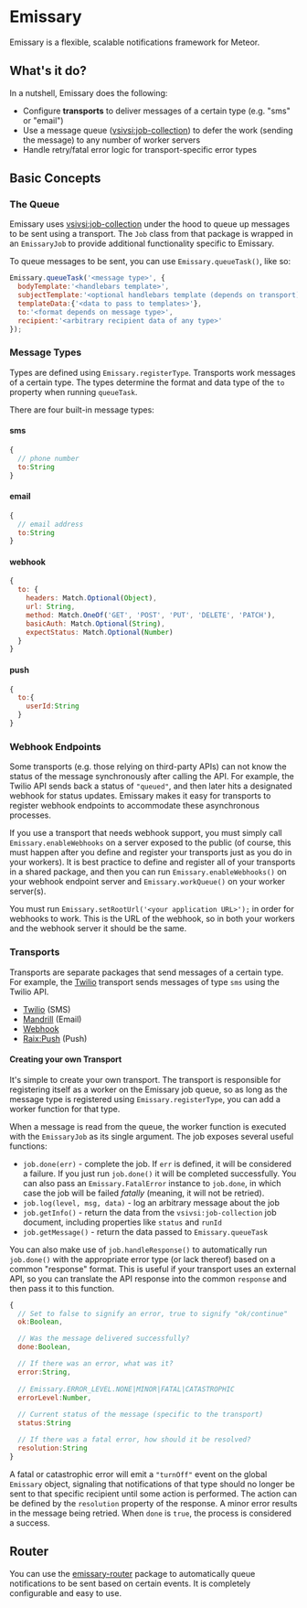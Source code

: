 Emissary
==========

Emissary is a flexible, scalable notifications framework for Meteor.

## What's it do?
In a nutshell, Emissary does the following:

* Configure **transports** to deliver messages of a certain type (e.g. "sms" or "email")
* Use a message queue ([vsivsi:job-collection](https://github.com/vsivsi/meteor-job-collection)) to defer the work (sending the message) to any number of worker servers
* Handle retry/fatal error logic for transport-specific error types

## Basic Concepts
### The Queue
Emissary uses [vsivsi:job-collection](https://github.com/vsivsi/meteor-job-collection) under the hood to queue up messages to be sent using a transport. The `Job` class from that package is wrapped in an `EmissaryJob` to provide additional functionality specific to Emissary.

To queue messages to be sent, you can use `Emissary.queueTask()`, like so:

```javascript
Emissary.queueTask('<message type>', {
  bodyTemplate:'<handlebars template>',
  subjectTemplate:'<optional handlebars template (depends on transport)>',
  templateData:{'<data to pass to templates>'},
  to:'<format depends on message type>',
  recipient:'<arbitrary recipient data of any type>'
});
```

### Message Types
Types are defined using `Emissary.registerType`. Transports work messages of a certain type. The types determine the format and data type of the `to` property when running `queueTask`.

There are four built-in message types:

#### sms
```javascript
{
  // phone number
  to:String
}
```

#### email
```javascript
{
  // email address
  to:String
}
```

#### webhook
```javascript
{
  to: {
    headers: Match.Optional(Object),
    url: String,
    method: Match.OneOf('GET', 'POST', 'PUT', 'DELETE', 'PATCH'),
    basicAuth: Match.Optional(String),
    expectStatus: Match.Optional(Number)
  }
}
```

#### push
```javascript
{
  to:{
    userId:String
  }
}
```

### Webhook Endpoints
Some transports (e.g. those relying on third-party APIs) can not know the status of the message synchronously after calling the API. For example, the Twilio API sends back a status of `"queued"`, and then later hits a designated webhook for status updates. Emissary makes it easy for transports to register webhook endpoints to accommodate these asynchronous processes.

If you use a transport that needs webhook support, you must simply call `Emissary.enableWebhooks` on a server exposed to the public (of course, this must happen after you define and register your transports just as you do in your workers). It is best practice to define and register all of your transports in a shared package, and then you can run `Emissary.enableWebhooks()` on your webhook endpoint server and `Emissary.workQueue()` on your worker server(s).

You must run `Emissary.setRootUrl('<your application URL>');` in order for webhooks to work. This is the URL of the webhook, so in both your workers and the webhook server it should be the same.

### Transports
Transports are separate packages that send messages of a certain type. For example, the [Twilio](../packages/twilio/README.md) transport sends messages of type `sms` using the Twilio API.

* [Twilio](../packages/twilio/README.md) (SMS)
* [Mandrill](../packages/mandrill/README.md) (Email)
* [Webhook](../packages/webhook/README.md)
* [Raix:Push](../packages/raix-push/README.md) (Push)

#### Creating your own Transport
It's simple to create your own transport. The transport is responsible for registering itself as a worker on the Emissary job queue, so as long as the message type is registered using `Emissary.registerType`, you can add a worker function for that type.

When a message is read from the queue, the worker function is executed with the `EmissaryJob` as its single argument. The job exposes several useful functions:

* `job.done(err)` - complete the job. If `err` is defined, it will be considered a failure. If you just run `job.done()` it will be completed successfully. You can also pass an `Emissary.FatalError` instance to `job.done`, in which case the job will be failed *fatally* (meaning, it will not be retried).
* `job.log(level, msg, data)` - log an arbitrary message about the job
* `job.getInfo()` - return the data from the `vsivsi:job-collection` job document, including properties like `status` and `runId`
* `job.getMessage()` - return the data passed to `Emissary.queueTask`

You can also make use of `job.handleResponse()` to automatically run `job.done()` with the appropriate error type (or lack thereof) based on a common "response" format. This is useful if your transport uses an external API, so you can translate the API response into the common `response` and then pass it to this function.

```javascript
{
  // Set to false to signify an error, true to signify "ok/continue"
  ok:Boolean,

  // Was the message delivered successfully?
  done:Boolean,

  // If there was an error, what was it?
  error:String,
  
  // Emissary.ERROR_LEVEL.NONE|MINOR|FATAL|CATASTROPHIC
  errorLevel:Number,
  
  // Current status of the message (specific to the transport)
  status:String

  // If there was a fatal error, how should it be resolved?
  resolution:String
}
```

A fatal or catastrophic error will emit a `"turnOff"` event on the global `Emissary` object, signaling that notifications of that type should no longer be sent to that specific recipient until some action is performed. The action can be defined by the `resolution` property of the response. A minor error results in the message being retried. When `done` is `true`, the process is considered a success.

## Router
You can use the [emissary-router](../packages/router/README.md) package to automatically queue notifications to be sent based on certain events. It is completely configurable and easy to use.
